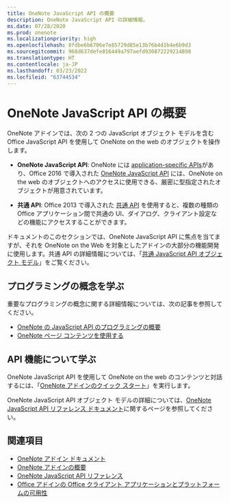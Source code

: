 ```yaml
---
title: OneNote JavaScript API の概要
description: OneNote JavaScript API の詳細情報。
ms.date: 07/28/2020
ms.prod: onenote
ms.localizationpriority: high
ms.openlocfilehash: 8fdbe6b6706e7e85729d85e13b76b4d1b4e6b9d3
ms.sourcegitcommit: 968d637defe816449a797aefd930872229214898
ms.translationtype: HT
ms.contentlocale: ja-JP
ms.lasthandoff: 03/23/2022
ms.locfileid: "63744534"
---
```

# <a name="onenote-javascript-api-overview"></a>OneNote JavaScript API の概要

OneNote アドインでは、次の 2 つの JavaScript オブジェクト モデルを含む Office JavaScript API を使用して OneNote on the web のオブジェクトを操作します。

* **OneNote JavaScript API**: OneNote には [application-specific APIs](../../develop/application-specific-api-model.md)があり、Office 2016 で導入された [OneNote JavaScript API](/javascript/api/onenote) には、OneNote on the web のオブジェクトへのアクセスに使用できる、厳密に型指定されたオブジェクトが用意されています。

* **共通 API**: Office 2013 で導入された [共通 API](/javascript/api/office) を使用すると、複数の種類の Office アプリケーション間で共通の UI、ダイアログ、クライアント設定などの機能にアクセスすることができます。

ドキュメントのこのセクションでは、OneNote JavaScript API に焦点を当てますが、それを OneNote on the Web を対象としたアドインの大部分の機能開発に使用します。共通 API の詳細情報については、「[共通 JavaScript API オブジェクト モデル](../../develop/office-javascript-api-object-model.md)」をご覧ください。

## <a name="learn-programming-concepts"></a>プログラミングの概念を学ぶ

重要なプログラミングの概念に関する詳細情報については、次の記事を参照してください。

* [OneNote の JavaScript API のプログラミングの概要](../../onenote/onenote-add-ins-programming-overview.md)
* [OneNote ページ コンテンツを使用する](../../onenote/onenote-add-ins-page-content.md)

## <a name="learn-about-api-capabilities"></a>API 機能について学ぶ

OneNote JavaScript API を使用して OneNote on the web のコンテンツと対話するには、「[OneNote アドインのクイック スタート](../../quickstarts/onenote-quickstart.md)」を実行します。

OneNote JavaScript API オブジェクト モデルの詳細については、[OneNote JavaScript API リファレンス ドキュメント](/javascript/api/onenote)に関するページを参照してください。

## <a name="see-also"></a>関連項目

* [OneNote アドイン ドキュメント](../../onenote/index.yml)
* [OneNote アドインの概要](../../onenote/onenote-add-ins-programming-overview.md)
* [OneNote JavaScript API リファレンス](/javascript/api/onenote)
* [Office アドインの Office クライアント アプリケーションとプラットフォームの可用性](../../overview/office-add-in-availability.md)
